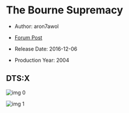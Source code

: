 # The Bourne Supremacy

* Author: aron7awol

* [Forum Post](https://www.avsforum.com/threads/bass-eq-for-filtered-movies.2995212/post-58713422)

* Release Date: 2016-12-06
* Production Year: 2004

## DTS:X

![img 0](https://i.imgur.com/pPF5MH5.jpg)

![img 1](https://i.imgur.com/ehf5X5y.png)

